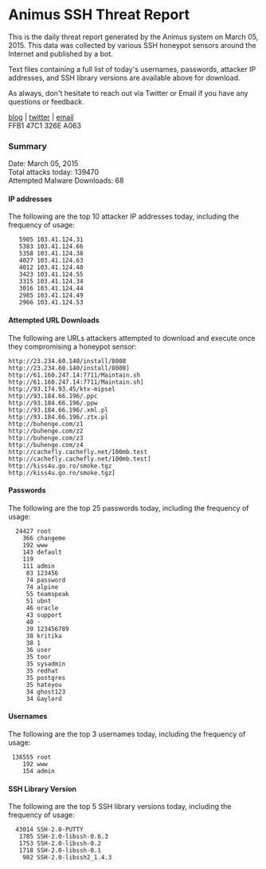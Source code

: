 # Animus SSH Threat Report

This is the daily threat report generated by the Animus system on March 05, 2015. This data was collected by various SSH honeypot sensors around the Internet and published by a bot.  

Text files containing a full list of today's usernames, passwords, attacker IP addresses, and SSH library versions are available above for download.  

As always, don't hesitate to reach out via Twitter or Email if you have any questions or feedback.  

[blog](http://morris.guru) | [twitter](https://twitter.com/andrew___morris) | [email](mailto:andrew@morris.guru)  
FFB1 47C1 326E A063  

### Summary

Date: March 05, 2015  
Total attacks today: 139470  
Attempted Malware Downloads: 68 

#### IP addresses
The following are the top 10 attacker IP addresses today, including the frequency of usage:
```
   5905 103.41.124.31
   5383 103.41.124.66
   5358 103.41.124.38
   4027 103.41.124.63
   4012 103.41.124.40
   3423 103.41.124.55
   3315 103.41.124.34
   3016 103.41.124.44
   2985 103.41.124.49
   2966 103.41.124.53
```

#### Attempted URL Downloads
The following are URLs attackers attempted to download and execute once they compromising a honeypot sensor:
```
http://23.234.60.140/install/8008
http://23.234.60.140/install/8008]
http://61.160.247.14:7711/Maintain.sh
http://61.160.247.14:7711/Maintain.sh]
http://93.174.93.45/ktx-mipsel
http://93.184.66.196/.ppc
http://93.184.66.196/.ppw
http://93.184.66.196/.xml.pl
http://93.184.66.196/.ztx.pl
http://buhenge.com/z1
http://buhenge.com/z2
http://buhenge.com/z3
http://buhenge.com/z4
http://cachefly.cachefly.net/100mb.test
http://cachefly.cachefly.net/100mb.test]
http://kiss4u.go.ro/smoke.tgz
http://kiss4u.go.ro/smoke.tgz]
```

#### Passwords
The following are the top 25 passwords today, including the frequency of usage:
```
  24427 root
    366 changeme
    192 www
    143 default
    119 
    111 admin
     83 123456
     74 password
     74 alpine
     55 teamspeak
     51 ubnt
     46 oracle
     43 support
     40 -
     39 123456789
     38 kritika
     38 1
     36 user
     35 toor
     35 sysadmin
     35 redhat
     35 postgres
     35 hateyou
     34 ghost123
     34 Gaylord
```

#### Usernames
The following are the top 3 usernames today, including the frequency of usage:
```
 136555 root
    192 www
    154 admin
```

#### SSH Library Version
The following are the top 5 SSH library versions today, including the frequency of usage:
```
  43014 SSH-2.0-PUTTY
   1785 SSH-2.0-libssh-0.6.3
   1753 SSH-2.0-libssh-0.2
   1718 SSH-2.0-libssh-0.1
    982 SSH-2.0-libssh2_1.4.3
```
